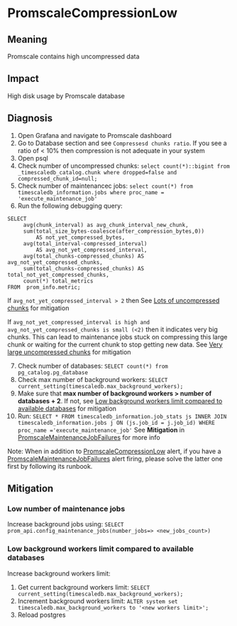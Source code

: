 # PromscaleCompressionLow

## Meaning

Promscale contains high uncompressed data

## Impact

High disk usage by Promscale database

## Diagnosis
1. Open Grafana and navigate to Promscale dashboard
2. Go to Database section and see `Compressesd chunks ratio`. If you see a ratio of < 10% then compression is not adequate in your system
3. Open psql
4. Check number of uncompressed chunks: `select count(*)::bigint from _timescaledb_catalog.chunk where dropped=false and compressed_chunk_id=null;`
5. Check number of maintenancec jobs: `select count(*) from timescaledb_information.jobs where proc_name = 'execute_maintenance_job'`
6. Run the following debugging query:

```postgresql
SELECT 
     avg(chunk_interval) as avg_chunk_interval_new_chunk,
     sum(total_size_bytes-coalesce(after_compression_bytes,0)) 
         AS not_yet_compressed_bytes,
     avg(total_interval-compressed_interval) 
         AS avg_not_yet_compressed_interval,     
     avg(total_chunks-compressed_chunks) AS avg_not_yet_compressed_chunks,
     sum(total_chunks-compressed_chunks) AS total_not_yet_compressed_chunks,
     count(*) total_metrics
FROM  prom_info.metric;
```

If `avg_not_yet_compressed_interval > 2` then See [Lots of uncompressed chunks](PromscaleMaintenanceJobRunningTooLong.md#lots-of-uncompressed-chunks) for mitigation

If `avg_not_yet_compressed_interval is high and avg_not_yet_compressed_chunks is small (<2)` then it indicates very big chunks.
This can lead to maintenance jobs stuck on compressing this large chunk or waiting for the current chunk to stop getting new data.
See [Very large uncompressed chunks](PromscaleMaintenanceJobRunningTooLong.md#very-large-uncompressed-chunks) for mitigation

7. Check number of databases: `SELECT count(*) from pg_catalog.pg_database`
8. Check max number of background workers: `SELECT current_setting(timescaledb.max_background_workers);`
9. Make sure that **max number of background workers > number of databases + 2**.
   If not, see [Low background workers limit compared to available databases](#low-background-workers-limit-compared-to-available-databases) for mitigation
10. Run: `SELECT * FROM timescaledb_information.job_stats js INNER JOIN timescaledb_information.jobs j ON (js.job_id = j.job_id) WHERE proc_name ='execute_maintenance_job'`
    See **Mitigation** in [PromscaleMaintenanceJobFailures](PromscaleMaintenanceJobFailures.md#mitigation) for more info

Note: When in addition to [PromscaleCompressionLow](PromscaleCompressionLow.md) alert, if you have a [PromscaleMaintenanceJobFailures](PromscaleMaintenanceJobFailures.md) alert firing,
please solve the latter one first by following its runbook.

## Mitigation

### Low number of maintenance jobs

Increase background jobs using: `SELECT prom_api.config_maintenance_jobs(number_jobs=> <new_jobs_count>)`

### Low background workers limit compared to available databases

Increase background workers limit:
1. Get current background workers limit: `SELECT current_setting(timescaledb.max_background_workers);`
2. Increment background workers limit: `ALTER system set timescaledb.max_background_workers to '<new workers limit>';`
3. Reload postgres
